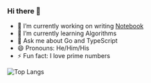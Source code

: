 ### Hi there 👋

- 🔭 I’m currently working on writing [Notebook](https://xuhaidong.notion.site/Notebook-64b1eb7a46384232a788bd5f8e974103)
- 🌱 I’m currently learning Algorithms
- 💬 Ask me about Go and TypeScript
- 😄 Pronouns: He/Him/His
- ⚡ Fun fact: I love prime numbers

![Top Langs](https://github-readme-stats.vercel.app/api/top-langs/?username=xhdnoah&layout=compact)
